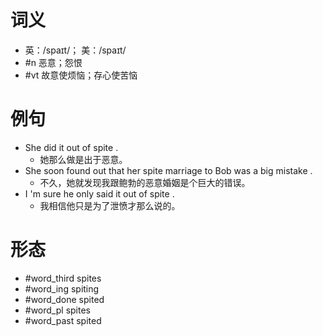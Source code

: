 # 词义
- 英：/spaɪt/； 美：/spaɪt/
- #n 恶意；怨恨
- #vt 故意使烦恼；存心使苦恼
# 例句
- She did it out of spite .
	- 她那么做是出于恶意。
- She soon found out that her spite marriage to Bob was a big mistake .
	- 不久，她就发现我跟鲍勃的恶意婚姻是个巨大的错误。
- I 'm sure he only said it out of spite .
	- 我相信他只是为了泄愤才那么说的。
# 形态
- #word_third spites
- #word_ing spiting
- #word_done spited
- #word_pl spites
- #word_past spited
